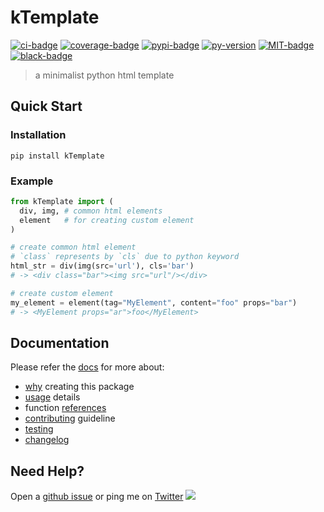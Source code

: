 # kTemplate

[![ci-badge]][ci-url] [![coverage-badge]][coverage-url] [![pypi-badge]][pypi-url] [![py-version]][py-url] [![MIT-badge]][MIT-url] [![black-badge]][black-url]

> a minimalist python html template

## Quick Start

### Installation

`pip install kTemplate`

### Example

```python
from kTemplate import (
  div, img, # common html elements
  element   # for creating custom element
)

# create common html element
# `class` represents by `cls` due to python keyword
html_str = div(img(src='url'), cls='bar')
# -> <div class="bar"><img src="url"/></div>

# create custom element
my_element = element(tag="MyElement", content="foo" props="bar")
# -> <MyElement props="ar">foo</MyElement>
```

## Documentation

Please refer the [docs] for more about:

- [why] creating this package
- [usage] details
- function [references]
- [contributing] guideline
- [testing]
- [changelog]

## Need Help?

Open a [github issue](https://github.com/hoishing/kTemplate/issues) or ping me on [Twitter](https://twitter.com/hoishing) ![](https://api.iconify.design/logos/twitter.svg?width=20)

[ci-badge]: https://github.com/hoishing/kTemplate/actions/workflows/ci.yml/badge.svg
[ci-url]: https://github.com/hoishing/kTemplate/actions/workflows/ci.yml
[coverage-badge]: https://hoishing.github.io/kTemplate/assets/coverage-badge.svg
[coverage-url]: https://hoishing.github.io/kTemplate/assets/coverage/
[MIT-badge]: https://img.shields.io/github/license/hoishing/kTemplate
[MIT-url]: https://opensource.org/licenses/MIT
[pypi-badge]: https://img.shields.io/pypi/v/ktemplate
[pypi-url]: https://pypi.org/project/ktemplate/
[black-badge]: https://img.shields.io/badge/code%20style-black-000000.svg
[black-url]: https://github.com/psf/black
[py-version]: https://img.shields.io/pypi/pyversions/kTemplate
[py-url]: https://python.org
[docs]: https://hoishing.github.io/kTemplate/
[why]: https://hoishing.github.io/kTemplate/why
[usage]: https://hoishing.github.io/kTemplate/usage
[references]: https://hoishing.github.io/kTemplate/ref
[contributing]: https://hoishing.github.io/kTemplate/contribute/
[testing]: https://hoishing.github.io/kTemplate/contribute#testing
[changelog]: https://hoishing.github.io/kTemplate/changelog
